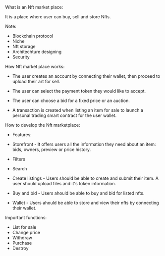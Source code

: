 What is an Nft market place:

It is a place where user can buy, sell and store Nfts.

Note:
- Blockchain protocol
- Niche
- Nft storage
- Architechture designing
- Security

How Nft market place works:

- The user creates an account by connecting their wallet, then proceed to upload their art for sell. 

- The user can select the payment token they would like to accept.

- The user can choose a bid for a fixed price or an auction.

- A transaction is created when listing an item for sale to launch a personal trading smart contract for the user wallet. 

How to develop the Nft marketplace:

- Features:

- Storefront - It offers users all the information they need about an item: bids, owners, preview or price history.

- Filters

- Search

- Create listings - Users should be able to create and submit their item. A user should upload files and it's token information.

- Buy and bid - Users ahould be able to buy and bid for listed nfts.

- Wallet - Users ahould be able to store and view their nfts by connecting their wallet. 

Important functions:

- List for sale
- Change price
- Withdraw
- Purchase
- Destroy
